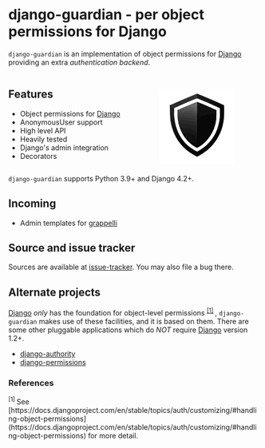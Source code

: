 # django-guardian - per object permissions for Django

`django-guardian` is an implementation of object permissions for [Django](http://www.djangoproject.com/) providing an extra *authentication backend*.

<div style="display: flex;">
    <div style="flex: 1;">
        <h2>Features</h2>
        <ul>
            <li>Object permissions for <a href="https://www.djangoproject.com/">Django</a></li>
            <li>AnonymousUser support</li>
            <li>High level API</li>
            <li>Heavily tested</li>
            <li>Django's admin integration</li>
            <li>Decorators</li>
        </ul>
    </div>
    <div style="flex: 1; display: flex; justify-content: center; align-items: center;">
        <img alt="A black knights shield" style="max-width: 60%; min-width: 150px; margin-top: 10%;" src="./assets/logo.svg"/>
    </div>
</div>

`django-guardian` supports Python 3.9+ and Django 4.2+.

## Incoming

-   Admin templates for [grappelli](https://github.com/sehmaschine/django-grappelli)

## Source and issue tracker

Sources are available at [issue-tracker](http://github.com/django-guardian/django-guardian). 
You may also file a bug there.

## Alternate projects

[Django](http://www.djangoproject.com/) *only* has the foundation for object-level permissions
<sup> 
    [[1]](#references)
</sup>, 
`django-guardian` makes use of these facilities, and it is based on them. 
There are some other pluggable applications which do *NOT* require [Django](http://www.djangoproject.com/) version 1.2+. 

- [django-authority](https://github.com/jazzband/django-authority)
- [django-permissions](https://github.com/lambdalisue/django-permission)

### References

<sup> 
    [1]
</sup> 
See [https://docs.djangoproject.com/en/stable/topics/auth/customizing/#handling-object-permissions](https://docs.djangoproject.com/en/stable/topics/auth/customizing/#handling-object-permissions) for more detail.
